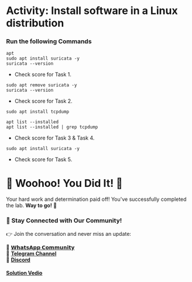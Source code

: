 # Activity: Install software in a Linux distribution

### Run the following Commands

```
apt
sudo apt install suricata -y
suricata --version
```
* Check score for Task 1.
```
sudo apt remove suricata -y
suricata --version
```
* Check score for Task 2.
```
sudo apt install tcpdump
```
```
apt list --installed
apt list --installed | grep tcpdump
```
* Check score for Task 3 & Task 4.
```
sudo apt install suricata -y
```
* Check score for Task 5.

# 🎉 Woohoo! You Did It! 🎉

Your hard work and determination paid off!
You've successfully completed the lab. **Way to go!** 🚀

### 💬 Stay Connected with Our Community!

👉 Join the conversation and never miss an update:

💚 [**𝗪𝗵𝗮𝘁𝘀𝗔𝗽𝗽 𝗖𝗼𝗺𝗺𝘂𝗻𝗶𝘁𝘆**](https://chat.whatsapp.com/FYKYrKwcwYDE2Xl08SEi7D) <br>
📢 [**Telegram Channel**](https://t.me/+e1HQkO3ao2FmMGQ1) <br>
👥 [**Discord**](https://discord.gg/VzBN22adUC)

#### [Solution Vedio](https://www.youtube.com/@officialSheBright)
